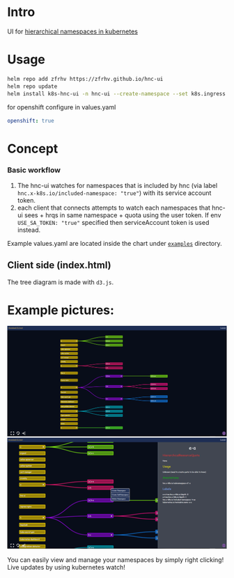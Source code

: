 # Intro
UI for [hierarchical namespaces in kubernetes](https://github.com/kubernetes-sigs/hierarchical-namespaces)

# Usage
```bash
helm repo add zfrhv https://zfrhv.github.io/hnc-ui
helm repo update
helm install k8s-hnc-ui -n hnc-ui --create-namespace --set k8s.ingress.host=hnc.test zfrhv/hnc-ui
```
for openshift configure in values.yaml
```yaml
openshift: true
```

# Concept
### Basic workflow
1. The hnc-ui watches for namespaces that is included by hnc (via label `hnc.x-k8s.io/included-namespace: "true"`) with its service account token.
2. each client that connects attempts to watch each namespaces that hnc-ui sees + hrqs in same namespace + quota using the user token. If env `USE_SA_TOKEN: "true"` specified then serviceAccount token is used instead.

Example values.yaml are located inside the chart under [`examples`](./hnc-ui/examles) directory.

## Client side (index.html)
The tree diagram is made with `d3.js`.  

# Example pictures:
![hnc example 1 image](docs/hnc.png)
![hnc example 2 image](docs/hnc2.png)

You can easily view and manage your namespaces by simply right clicking!  
Live updates by using kubernetes watch!
